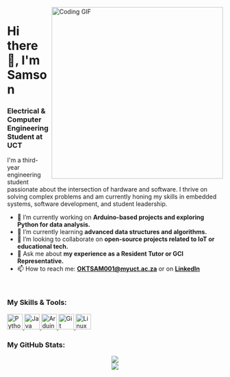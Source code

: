 <!-- The header GIF. You can find more on Giphy or Tenor by searching "coding" or "engineering". -->
<img align="right" alt="Coding GIF" width="400" src="https://media.tenor.com/GfSX-u7VGM4AAAAC/coding.gif">

<!-- Main Introduction -->
<h1 align="left">Hi there 👋, I'm Samson</h1>
<h3 align="left">Electrical & Computer Engineering Student at UCT</h3>

<!-- A little bit about you. Use emojis to make it stand out! -->
<p align="left">
  I'm a third-year engineering student passionate about the intersection of hardware and software. I thrive on solving complex problems and am currently honing my skills in embedded systems, software development, and student leadership.
</p>

- 🔭 I’m currently working on **Arduino-based projects and exploring Python for data analysis.**
- 🌱 I’m currently learning **advanced data structures and algorithms.**
- 🤝 I’m looking to collaborate on **open-source projects related to IoT or educational tech.**
- 💬 Ask me about **my experience as a Resident Tutor or GCI Representative.**
- 📫 How to reach me: **[OKTSAM001@myuct.ac.za](mailto:OKTSAM001@myuct.ac.za)** or on **[LinkedIn](https://www.linkedin.com/in/samson-okuthe-641aa8265/)**

<br/>

<!-- Skills Section with Icons -->
<h3 align="left">My Skills & Tools:</h3>
<p align="left">
  <!-- Python -->
  <a href="https://www.python.org/" target="_blank" rel="noreferrer">
    <img src="https://raw.githubusercontent.com/danielcranney/readme-generator/main/public/icons/skills/python-colored.svg" width="36" height="36" alt="Python" />
  </a>
  <!-- Java -->
  <a href="https://www.oracle.com/java/" target="_blank" rel="noreferrer">
    <img src="https://raw.githubusercontent.com/danielcranney/readme-generator/main/public/icons/skills/java-colored.svg" width="36" height="36" alt="Java" />
  </a>
  <!-- Arduino -->
  <a href="https://www.arduino.cc/" target="_blank" rel="noreferrer">
    <img src="https://raw.githubusercontent.com/danielcranney/readme-generator/main/public/icons/skills/arduino-colored.svg" width="36" height="36" alt="Arduino" />
  </a>
  <!-- Git -->
  <a href="https://git-scm.com/" target="_blank" rel="noreferrer">
    <img src="https://raw.githubusercontent.com/danielcranney/readme-generator/main/public/icons/skills/git-colored.svg" width="36" height="36" alt="Git" />
  </a>
  <!-- Linux -->
  <a href="https://www.linux.org" target="_blank" rel="noreferrer">
    <img src="https://raw.githubusercontent.com/danielcranney/readme-generator/main/public/icons/skills/linux-colored.svg" width="36" height="36" alt="Linux" />
  </a>
</p>

<!-- GitHub Stats (Personalized for you!) -->
<h3 align="left">My GitHub Stats:</h3>
<p align="center">
  <img src="https://github-readme-stats.vercel.app/api?username=0geder&show_icons=true&theme=dracula&include_all_commits=true&count_private=true"/>
  <br/>
  <img src="https://github-readme-stats.vercel.app/api/top-langs/?username=0geder&layout=compact&langs_count=8&theme=dracula"/>
</p>
